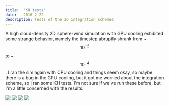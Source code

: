 ```yaml
---
title:  "KH tests"
date:   2016-2-22
description: Tests of the 2D integration schemes 
---
```


A high cloud-density 2D sphere-wind simulation with GPU cooling exhibited some strange behavior,
namely the timestep abruptly shrank from ~$$10^{-2}$$ to ~$$10^{-4}$$. I ran the 
sim again with CPU cooling and things seem okay, so maybe there is a bug in the GPU cooling,
but it got me worried about the integration scheme, so I ran some KH tests. I'm not sure if we've
run these before, but I'm a little concerned with the results.

<img src="{{ site.url }}assets/images/KH_PPMP_noCTU.png">
<img src="{{ site.url }}assets/images/KH_PPMC_noCTU.png">
<img src="{{ site.url }}assets/images/KH_PPMP_CTU.png">
<img src="{{ site.url }}assets/images/KH_PPMC_CTU.png">


